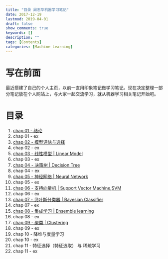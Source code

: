 ```yaml
---
title: "目录 周志华机器学习笔记"
date: 2017-12-19
lastmod: 2019-04-01
draft: false
show_comments: true
keywords: []
description: ""
tags: [Contents]
categories: [Machine Learning]
---
```


# 写在前面

最近搭建了自己的个人主页，以前一直用印象笔记做学习笔记。现在决定整理一部分笔记放在个人网站上，与大家一起交流学习，就从机器学习相关笔记开始吧。

# 目录

1. [chap 01 - 绪论](https://octemull.github.io/personal-site/post/ml-chap01/)
2. chap 01 - ex
3. [chap 02 - 模型评估与选择](https://octemull.github.io/personal-site/post/ml-chap02/)
4. chap 02 - ex
5. [chap 03 - 线性模型 | Linear Model](https://octemull.github.io/personal-site/post/ml-chap03/)
6. chap 03 - ex
7. [chap 04 - 决策树 | Decision Tree](https://octemull.github.io/personal-site/post/ml-chap04/)
8. chap 04 - ex
9. [chap 05 - 神经网络 | Neural Network](https://octemull.github.io/personal-site/post/ml-chap05/)
10. chap 05 - ex
11. [chap 06 - 支持向量机 | Support Vector Machine,SVM](https://octemull.github.io/personal-site/post/ml-chap06/)
12. chap 06 - ex
13. [chap 07 - 贝叶斯分类器 | Bayesian Classifier](https://octemull.github.io/personal-site/post/ml-chap07/)
14. chap 07 - ex
15. [chap 08 - 集成学习 | Ensemble learning ](https://octemull.github.io/personal-site/post/ml-chap08/)
16. chap 08 - ex 
17. [chap 09 - 聚类 | Clustering](https://octemull.github.io/personal-site/post/ml-chap09/)
18. chap 09 - ex
19. chap 10 - 降维与度量学习
20. chap 10 - ex
21. chap 11 - 特征选择（特征选取） 与 稀疏学习
22. chap 11 - ex

